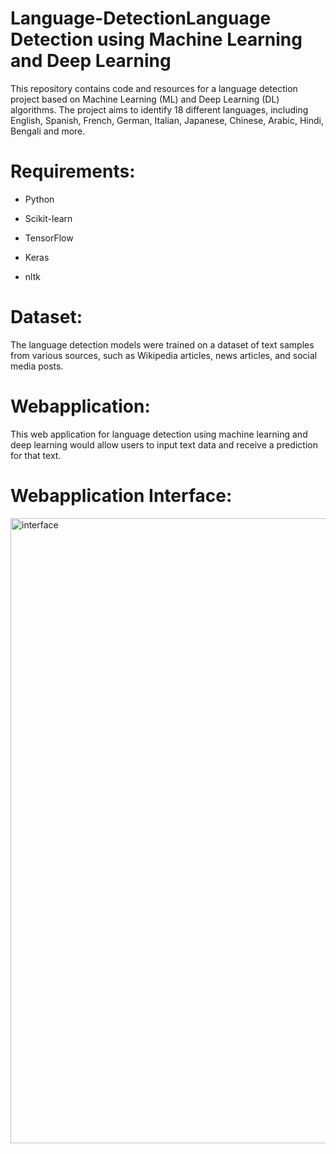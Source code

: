 # Language-DetectionLanguage Detection using Machine Learning and Deep Learning

This repository contains code and resources for a language detection project based on Machine Learning (ML) and Deep Learning (DL) algorithms. The project aims to identify 18 different languages, including English, Spanish, French, German, Italian, Japanese, Chinese, Arabic, Hindi, Bengali and more.

# Requirements:

* Python

* Scikit-learn

* TensorFlow

* Keras
 
* nltk

# Dataset:

The language detection models were trained on a dataset of text samples from various sources, such as Wikipedia articles, news articles, and social media posts. 

# Webapplication:

This web application for language detection using machine learning and deep learning would allow users to input text data and receive a prediction for that text.

# Webapplication Interface:

<img align="right" alt="interface" width="1000" src="https://i.ibb.co/Gk9Gm1W/Screenshot-1.png">


